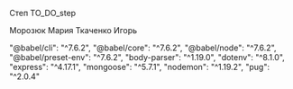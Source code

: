 Степ TO_DO_step

Морозюк Мария
Ткаченко Игорь


 "@babel/cli": "^7.6.2",
 "@babel/core": "^7.6.2",
 "@babel/node": "^7.6.2",
 "@babel/preset-env": "^7.6.2",
 "body-parser": "^1.19.0",
 "dotenv": "^8.1.0",
 "express": "^4.17.1",
 "mongoose": "^5.7.1",
 "nodemon": "^1.19.2",
 "pug": "^2.0.4"

